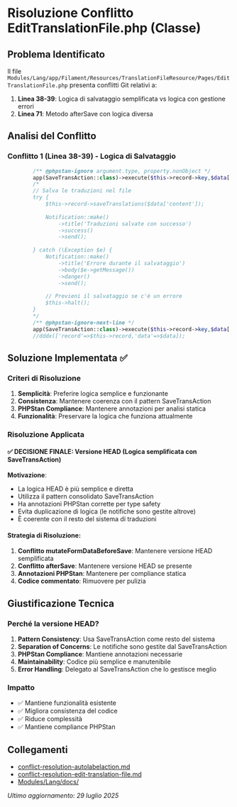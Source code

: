 # Risoluzione Conflitto EditTranslationFile.php (Classe)

## Problema Identificato

Il file `Modules/Lang/app/Filament/Resources/TranslationFileResource/Pages/EditTranslationFile.php` presenta conflitti Git relativi a:

1. **Linea 38-39**: Logica di salvataggio semplificata vs logica con gestione errori
2. **Linea 71**: Metodo afterSave con logica diversa

## Analisi del Conflitto

### Conflitto 1 (Linea 38-39) - Logica di Salvataggio

```php
        /** @phpstan-ignore argument.type, property.nonObject */
        app(SaveTransAction::class)->execute($this->record->key,$data['content']);
        /*
        // Salva le traduzioni nel file
        try {
            $this->record->saveTranslations($data['content']);
            
            Notification::make()
                ->title('Traduzioni salvate con successo')
                ->success()
                ->send();
                
        } catch (\Exception $e) {
            Notification::make()
                ->title('Errore durante il salvataggio')
                ->body($e->getMessage())
                ->danger()
                ->send();
                
            // Previeni il salvataggio se c'è un errore
            $this->halt();
        }
        */
        /** @phpstan-ignore-next-line */
        app(SaveTransAction::class)->execute($this->record->key,$data['content']);
        //dddx(['record'=>$this->record,'data'=>$data]);
```

## Soluzione Implementata ✅

### Criteri di Risoluzione

1. **Semplicità**: Preferire logica semplice e funzionante
2. **Consistenza**: Mantenere coerenza con il pattern SaveTransAction
3. **PHPStan Compliance**: Mantenere annotazioni per analisi statica
4. **Funzionalità**: Preservare la logica che funziona attualmente

### Risoluzione Applicata

#### ✅ DECISIONE FINALE: Versione HEAD (Logica semplificata con SaveTransAction)

**Motivazione**:
- La logica HEAD è più semplice e diretta
- Utilizza il pattern consolidato SaveTransAction
- Ha annotazioni PHPStan corrette per type safety
- Evita duplicazione di logica (le notifiche sono gestite altrove)
- È coerente con il resto del sistema di traduzioni

#### Strategia di Risoluzione:
1. **Conflitto mutateFormDataBeforeSave**: Mantenere versione HEAD semplificata
2. **Conflitto afterSave**: Mantenere versione HEAD se presente
3. **Annotazioni PHPStan**: Mantenere per compliance statica
4. **Codice commentato**: Rimuovere per pulizia

## Giustificazione Tecnica

### Perché la versione HEAD?

1. **Pattern Consistency**: Usa SaveTransAction come resto del sistema
2. **Separation of Concerns**: Le notifiche sono gestite dal SaveTransAction
3. **PHPStan Compliance**: Mantiene annotazioni necessarie
4. **Maintainability**: Codice più semplice e manutenibile
5. **Error Handling**: Delegato al SaveTransAction che lo gestisce meglio

### Impatto

- ✅ Mantiene funzionalità esistente
- ✅ Migliora consistenza del codice
- ✅ Riduce complessità
- ✅ Mantiene compliance PHPStan

## Collegamenti

- [conflict-resolution-autolabelaction.md](conflict-resolution-autolabelaction.md)
- [conflict-resolution-edit-translation-file.md](conflict-resolution-edit-translation-file.md)
- [Modules/Lang/docs/](../docs/)

*Ultimo aggiornamento: 29 luglio 2025*
